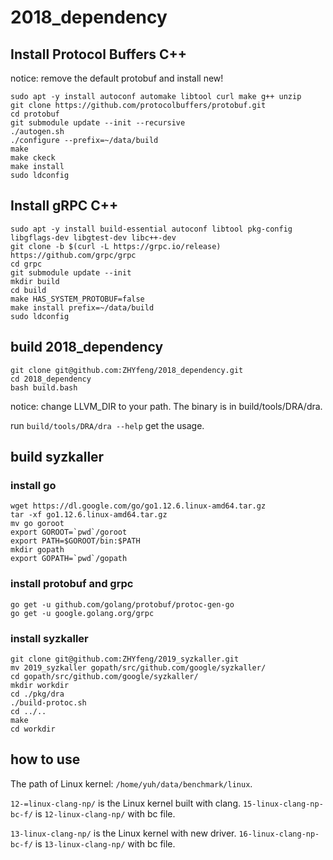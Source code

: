 # 2018_dependency

## Install Protocol Buffers C++

notice: remove the default protobuf and install new!

```shell
sudo apt -y install autoconf automake libtool curl make g++ unzip
git clone https://github.com/protocolbuffers/protobuf.git
cd protobuf
git submodule update --init --recursive
./autogen.sh
./configure --prefix=~/data/build
make
make ckeck
make install
sudo ldconfig
```

## Install gRPC C++

```shell
sudo apt -y install build-essential autoconf libtool pkg-config libgflags-dev libgtest-dev libc++-dev
git clone -b $(curl -L https://grpc.io/release) https://github.com/grpc/grpc
cd grpc
git submodule update --init
mkdir build
cd build
make HAS_SYSTEM_PROTOBUF=false
make install prefix=~/data/build
sudo ldconfig
```

## build 2018_dependency
```shell
git clone git@github.com:ZHYfeng/2018_dependency.git
cd 2018_dependency
bash build.bash
```

notice: change LLVM_DIR to your path.
The binary is in build/tools/DRA/dra.

run `build/tools/DRA/dra --help` get the usage.

## build syzkaller

### install go
```
wget https://dl.google.com/go/go1.12.6.linux-amd64.tar.gz
tar -xf go1.12.6.linux-amd64.tar.gz
mv go goroot
export GOROOT=`pwd`/goroot
export PATH=$GOROOT/bin:$PATH
mkdir gopath
export GOPATH=`pwd`/gopath
```
### install protobuf and grpc
```
go get -u github.com/golang/protobuf/protoc-gen-go
go get -u google.golang.org/grpc
```
### install syzkaller
```
git clone git@github.com:ZHYfeng/2019_syzkaller.git
mv 2019_syzkaller gopath/src/github.com/google/syzkaller/
cd gopath/src/github.com/google/syzkaller/
mkdir workdir
cd ./pkg/dra
./build-protoc.sh
cd ../..
make
cd workdir
```

## how to use

The path of Linux kernel: `/home/yuh/data/benchmark/linux`.

`12-=linux-clang-np/` is the Linux kernel built with clang.
`15-linux-clang-np-bc-f/` is `12-linux-clang-np/` with bc file.

`13-linux-clang-np/` is the Linux kernel with new driver.
`16-linux-clang-np-bc-f/` is `13-linux-clang-np/` with bc file.
